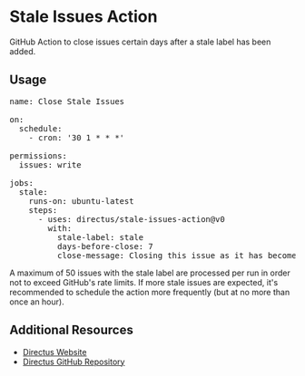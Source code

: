 # Stale Issues Action

GitHub Action to close issues certain days after a stale label has been added.

## Usage

<pre lang="yaml">
name: Close Stale Issues

on:
  schedule:
    - cron: '30 1 * * *'

permissions:
  issues: write

jobs:
  stale:
    runs-on: ubuntu-latest
    steps:
      - uses: directus/stale-issues-action@v<!-- version:start -->0<!-- version:end -->
        with:
          stale-label: stale
          days-before-close: 7
          close-message: Closing this issue as it has become stale.
</pre>

A maximum of 50 issues with the stale label are processed per run in order not to exceed GitHub's rate limits. If more
stale issues are expected, it's recommended to schedule the action more frequently (but at no more than once an hour).

## Additional Resources

- [Directus Website](https://directus.io)
- [Directus GitHub Repository](https://github.com/directus/directus)
